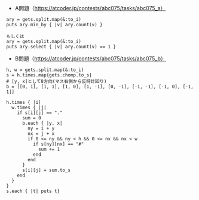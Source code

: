 - A問題（https://atcoder.jp/contests/abc075/tasks/abc075_a）
```
ary = gets.split.map(&:to_i)
puts ary.min_by { |v| ary.count(v) }

もしくは
ary = gets.split.map(&:to_i)
puts ary.select { |v| ary.count(v) == 1 }
```

- B問題（https://atcoder.jp/contests/abc075/tasks/abc075_b）
```
h, w = gets.split.map(&:to_i)
s = h.times.map{gets.chomp.to_s}
# [y, x]として8方向(マス右側から反時計回り)
b = [[0, 1], [1, 1], [1, 0], [1, -1], [0, -1], [-1, -1], [-1, 0], [-1, 1]]

h.times { |i|
  w.times { |j|
    if s[i][j] == "."
      sum = 0
      b.each { |y, x|
        ny = i + y
        nx = j + x 
        if 0 <= ny && ny < h && 0 <= nx && nx < w
          if s[ny][nx] == "#"
            sum += 1
          end
        end
      }
      s[i][j] = sum.to_s
    end
  }
}
s.each { |t| puts t}
```
